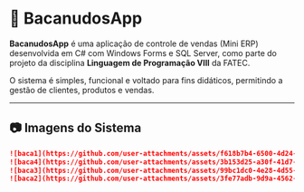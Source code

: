 # 🛒 BacanudosApp

**BacanudosApp** é uma aplicação de controle de vendas (Mini ERP) desenvolvida em C# com Windows Forms e SQL Server, como parte do projeto da disciplina **Linguagem de Programação VIII** da FATEC.

O sistema é simples, funcional e voltado para fins didáticos, permitindo a gestão de clientes, produtos e vendas.

---

## 📷 Imagens do Sistema
```markdown
![baca1](https://github.com/user-attachments/assets/f618b7b4-6500-4d24-8e93-4b963606cdd2)
![baca4](https://github.com/user-attachments/assets/3b153d25-a30f-41d7-95c4-c56c40bf77ac)
![baca3](https://github.com/user-attachments/assets/99bc1dc0-4e28-4d55-bfa4-b473d4a0125b)
![baca2](https://github.com/user-attachments/assets/3fe77adb-9d9a-4562-92ad-5560663af6a2)
